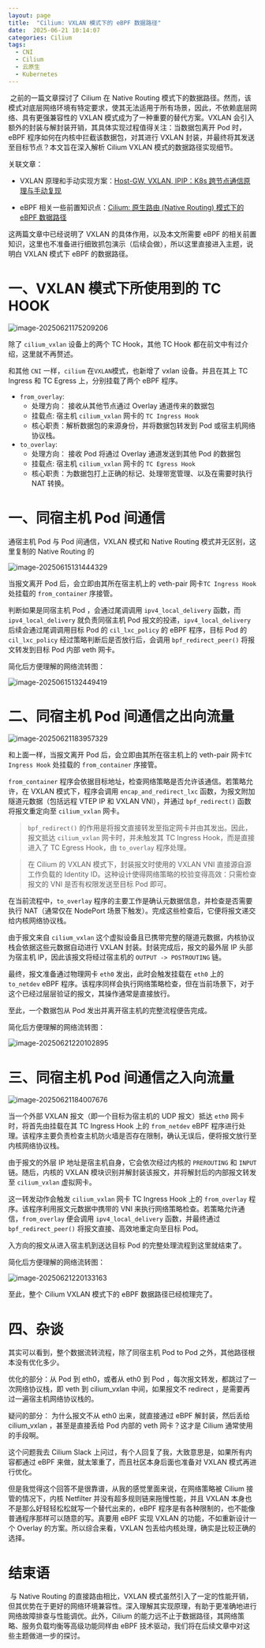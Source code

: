 ```yaml
---
layout: page
title:  "Cilium: VXLAN 模式下的 eBPF 数据路径"
date:  2025-06-21 10:14:07
categories: Cilium
tags:
  - CNI
  - Cilium
  - 云原生
  - Kubernetes
---
```


​	之前的一篇文章探讨了 Cilium 在 Native Routing 模式下的数据路径。然而，该模式对底层网络环境有特定要求，使其无法适用于所有场景，因此，不依赖底层网络、具有更强兼容性的 VXLAN 模式成为了一种重要的替代方案。VXLAN 会引入额外的封装与解封装开销，其具体实现过程值得关注：当数据包离开 Pod 时，eBPF 程序如何在内核中拦截该数据包，对其进行 VXLAN 封装，并最终将其发送至目标节点？本文旨在深入解析 Cilium VXLAN 模式的数据路径实现细节。

关联文章：

- VXLAN 原理和手动实现方案：[Host-GW, VXLAN, IPIP：K8s 跨节点通信原理与手动复现](https://hihihiai.com/cni/2025/06/08/containerlab-cni.html)

- eBPF 相关一些前置知识点：[Cilium: 原生路由 (Native Routing) 模式下的 eBPF 数据路径](https://hihihiai.com/cilium/2025/06/12/cilium-navite-route-hostrouting-datapath.html)

这两篇文章中已经说明了 VXLAN 的具体作用，以及本文所需要 eBPF 的相关前置知识，这里也不准备进行细致抓包演示（后续会做），所以这里直接进入主题，说明白 VXLAN 模式下 eBPF 的数据路径。



# 一、VXLAN 模式下所使用到的 TC HOOK

![image-20250621175209206](https://hihihiai.com/images/cilium-vxlan-ebpf-datapath/image-20250621175209206.png)

除了 `cilium_vxlan` 设备上的两个 TC Hook，其他 TC Hook 都在前文中有过介绍，这里就不再赘述。

和其他 `CNI` 一样，`cilium` 在`VXLAN`模式，也新增了 vxlan 设备。并且在其上 TC Ingress 和 TC Egress 上，分别挂载了两个 eBPF 程序。

- `from_overlay`:
  - 处理方向： 接收从其他节点通过 Overlay 通道传来的数据包
  - 挂载点:  宿主机 `cilium_vxlan` 网卡的 `TC Ingress Hook`
  - 核心职责：解析数据包的来源身份，并将数据包转发到 Pod 或宿主机网络协议栈。
- `to_overlay`:
  - 处理方向： 接收 Pod 将通过 Overlay 通道发送到其他 Pod 的数据包
  - 挂载点:  宿主机 `cilium_vxlan` 网卡的 `TC Egress Hook`
  - 核心职责：为数据包打上正确的标记、处理带宽管理、以及在需要时执行 NAT 转换。



# 一、同宿主机 Pod 间通信

通宿主机 Pod 与 Pod 间通信，VXLAN 模式和 Native Routing 模式并无区别，这里复制的 Native Routing 的

![image-20250615131444329](https://hihihiai.com/images/cilium-navite-route-hostrouting-datapath/image-20250615131444329.png)

当报文离开 Pod 后，会立即由其所在宿主机上的 veth-pair 网卡`TC Ingress Hook` 处挂载的 `from_container` 序接管。

判断如果是同宿主机 Pod ，会通过尾调调用 `ipv4_local_delivery` 函数，而 `ipv4_local_delivery` 就负责同宿主机 Pod 报文的投递，`ipv4_local_delivery` 后续会通过尾调调用目标 Pod 的 `cil_lxc_policy` 的 eBPF 程序，目标 Pod 的 `cil_lxc_policy` 经过策略判断后是否放行后，会调用 `bpf_redirect_peer()` 将报文转发到目标 Pod 内部 veth 网卡。

简化后方便理解的网络流转图：

![image-20250615132449419](https://hihihiai.com/images/cilium-navite-route-hostrouting-datapath/image-20250615132449419.png)

# 二、同宿主机 Pod 间通信之出向流量



![image-20250621183957329](https://hihihiai.com/images/cilium-vxlan-ebpf-datapath/image-20250621183957329.png)

和上面一样，当报文离开 Pod 后，会立即由其所在宿主机上的 veth-pair 网卡`TC Ingress Hook` 处挂载的 `from_container` 序接管。

`from_container` 程序会依据目标地址，检查网络策略是否允许该通信。若策略允许，在 VXLAN 模式下，程序会调用 `encap_and_redirect_lxc` 函数，为报文附加隧道元数据（包括远程 VTEP IP 和 VXLAN VNI），并通过 `bpf_redirect()` 函数将报文重定向至 `cilium_vxlan` 网卡。

>  `bpf_redirect()` 的作用是将报文直接转发至指定网卡并由其发出。因此，报文抵达 `cilium_vxlan` 网卡时，并未触发其 TC Ingress Hook，而是直接进入了 TC Egress Hook，由 `to_overlay` 程序处理。

> 在 Cilium 的 VXLAN 模式下，封装报文时使用的 VXLAN VNI 直接源自源工作负载的 Identity ID。这种设计使得网络策略的校验变得高效：只需检查报文的 VNI 是否有权限发送至目标 Pod 即可。

在当前流程中，`to_overlay` 程序的主要工作是确认元数据信息，并检查是否需要执行 NAT（通常仅在 NodePort 场景下触发）。完成这些检查后，它便将报文递交给内核网络协议栈。

由于报文来自 `cilium_vxlan` 这个虚拟设备且已携带完整的隧道元数据，内核协议栈会依据这些元数据自动进行 VXLAN 封装。封装完成后，报文的最外层 IP 头部为宿主机 IP，因此该报文将经过宿主机的 `OUTPUT -> POSTROUTING` 链。

最终，报文准备通过物理网卡 `eth0` 发出，此时会触发挂载在 `eth0` 上的 `to_netdev` eBPF 程序。该程序同样会执行网络策略检查，但在当前场景下，对于这个已经过层层验证的报文，其操作通常是直接放行。

至此，一个数据包从 Pod 发出并离开宿主机的完整流程便告完成。

简化后方便理解的网络流转图：

![image-20250621220102895](https://hihihiai.com/images/cilium-vxlan-ebpf-datapath/image-20250621220102895.png)



# 三、同宿主机 Pod 间通信之入向流量



![image-20250621184007676](https://hihihiai.com/images/cilium-vxlan-ebpf-datapath/image-20250621184007676.png)

当一个外部 VXLAN 报文（即一个目标为宿主机的 UDP 报文）抵达 `eth0` 网卡时，将首先由挂载在其 TC Ingress Hook 上的 `from_netdev` eBPF 程序进行处理。该程序主要负责检查主机防火墙是否存在限制，确认无误后，便将报文放行至内核网络协议栈。

由于报文的外层 IP 地址是宿主机自身，它会依次经过内核的 `PREROUTING` 和 `INPUT` 链。随后，内核的 VXLAN 模块识别并解封装该报文，并将解封后的内部报文转发至 `cilium_vxlan` 虚拟网卡。

这一转发动作会触发 `cilium_vxlan` 网卡 TC Ingress Hook 上的 `from_overlay` 程序。该程序利用报文元数据中携带的 VNI 来执行网络策略检查。若策略允许通信，`from_overlay` 便会调用 `ipv4_local_delivery` 函数，并最终通过 `bpf_redirect_peer()` 将报文直接、高效地重定向至目标 Pod。

入方向的报文从进入宿主机到送达目标 Pod 的完整处理流程到这里就结束了。

简化后方便理解的网络流转图：

![image-20250621220133163](https://hihihiai.com/images/cilium-vxlan-ebpf-datapath/image-20250621220133163.png)

至此，整个 Cilium VXLAN 模式下的 eBPF 数据路径已经梳理完了。

 

# 四、杂谈

其实可以看到，整个数据流转流程，除了同宿主机 Pod to Pod 之外，其他路径根本没有优化多少。

优化的部分：从 Pod 到 eth0，或者从 eth0 到 Pod ，每次报文转发，都跳过了一次网络协议栈，即 veth 到 cilium_vxlan 中间，如果报文不 redirect ，是需要再过一遍宿主机网络协议栈的。

疑问的部分： 为什么报文不从 eth0 出来，就直接通过 eBPF 解封装，然后丢给 cilium_vxlan ，甚至是直接丢给 Pod 内部的 veth 网卡？这才是 Cilium 通常使用的手段啊。

这个问题我去 Cilium Slack 上问过，有个人回复了我，大致意思是，如果所有内容都通过 eBPF 来做，就太笨重了，而且社区本身后面也准备对 VXLAN 模式再进行优化。

但是我觉得这个回答不是很靠谱，从我的感觉里面来说，在网络策略被 Cilium 接管的情况下，内核 Netfilter 并没有超多规则链来拖慢性能，并且 VXLAN 本身也不是那么好轻轻松松就写一个替代出来的，eBPF 程序是有各种限制的，也不能像普通程序那样可以随意的写。真要用 eBPF 实现 VXLAN 的功能，不如重新设计一个 Overlay 的方案。所以综合来看，VXLAN 包丢给内核处理，确实是比较正确的选择。



# 结束语

​	与 Native Routing 的直接路由相比，VXLAN 模式虽然引入了一定的性能开销，但其优势在于更好的网络环境兼容性。深入理解其实现原理，有助于更准确地进行网络故障排查与性能调优。此外，Cilium 的能力远不止于数据路径，其网络策略、服务负载均衡等高级功能同样由 eBPF 技术驱动，我们将在后续文章中对这些主题做进一步的探讨。
